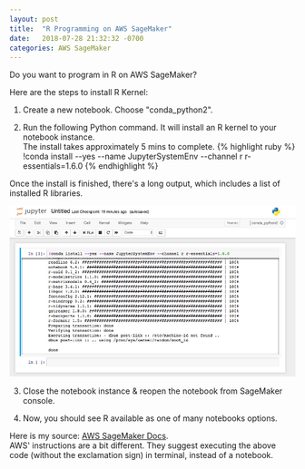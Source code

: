 ```yaml
---
layout: post
title:  "R Programming on AWS SageMaker"
date:   2018-07-28 21:32:32 -0700
categories: AWS SageMaker
---
```


Do you want to program in R on AWS SageMaker?

Here are the steps to install R Kernel:

1. Create a new notebook.  Choose "conda_python2".  

2. Run the following Python command.  It will install an R kernel to your notebook instance.  
The install takes approximately 5 mins to complete.
{% highlight ruby %}
!conda install --yes --name JupyterSystemEnv --channel r r-essentials=1.6.0
{% endhighlight %}

Once the install is finished, there's a long output, which includes a list of installed R libraries.

![Install complete screenshot](/assets/sagemaker_r_install_done.jpg)

3. Close the notebook instance & reopen the notebook from SageMaker console.

4. Now, you should see R available as one of many notebooks options.

Here is my source: [AWS SageMaker Docs][rinstallsagemaker-docs].  
AWS' instructions are a bit different.  They suggest executing the above code (without the exclamation sign) in terminal, instead of a notebook.

[rinstallsagemaker-docs]: https://docs.aws.amazon.com/sagemaker/latest/dg/nbi-add-external.html